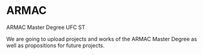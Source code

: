 # ARMAC
ARMAC Master Degree UFC ST

We are going to upload projects and works of the ARMAC Master Degree as well as propositions for future projects.
